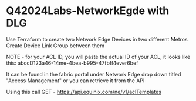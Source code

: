 # Q42024Labs-NetworkEgde with DLG
Use Terraform to create two Network Edge Devices in two different Metros
Create Device Link Group between them

NOTE - for your ACL ID, you will paste the actual ID of your ACL, it looks like this: abccD123a46-14me-4bea-b995-47fbff4ever6bef 

It can be found in the fabric portal under Network Edge drop down titled "Access Management" or you can retrieve it from the API 

Using this call  GET - https://api.equinix.com/ne/v1/aclTemplates
